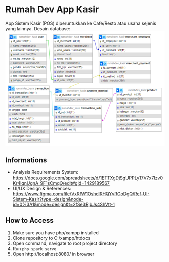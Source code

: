 # Rumah Dev App Kasir
App Sistem Kasir (POS) diperuntukkan ke Cafe/Resto atau usaha sejenis yang lainnya.
Desain database:
![Alt text](db-relation2.png)

## Informations
- Analysis Requirements System:
https://docs.google.com/spreadsheets/d/1ETTXgDjSgUPPLy17V7x7Izv0Kr4lqnUgnA_9F1sCmqQ/edit#gid=1429189567
- UI/UX Design & References:
https://www.figma.com/file/VxRfW1OshdlRHQYvRGoDgQ/Ref-UI-Sistem-Kasir?type=design&node-id=0%3A1&mode=design&t=2fSe3RjbJs4ShVtt-1 

## How to Access
1. Make sure you have php/xampp installed
2. Clone repository to C:/xampp/htdocs
3. Open command, navigate to root project directory
4. Run `php spark serve`
5. Open http://localhost:8080/ in browser

